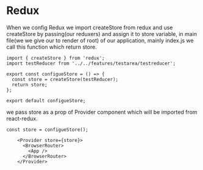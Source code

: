 # Redux

When we config Redux we import createStore from redux and use createStore by passing(our reduxers) and assign it to store variable, in main file(we we give our to render of root) of our application, mainly index.js we call this function which return store.

```
import { createStore } from 'redux';
import testReducer from '../../features/testarea/testreducer';

export const configueStore = () => {
  const store = createStore(testReducer);
  return store;
};

export default configueStore;

```

we pass store as a prop of Provider component which will be imported from react-redux.

```
const store = configueStore();

    <Provider store={store}>
      <BrowserRouter>
        <App />
      </BrowserRouter>
    </Provider>
```
